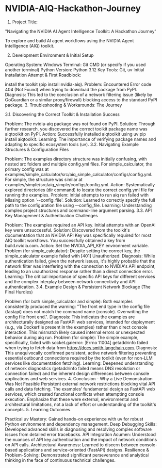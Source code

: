 # NVIDIA-AIQ-Hackathon-Journey

1. Project Title:

 "Navigating the NVIDIA AI Agent Intelligence Toolkit: A Hackathon Journey"

To explore and build AI agent workflows using the NVIDIA Agent Intelligence (AIQ) toolkit.

2. Development Environment & Initial Setup

Operating System: Windows
Terminal: Git CMD (or specify if you used another terminal)
Python Version: Python 3.12
Key Tools: Git, uv
Initial Installation Attempt & First Roadblock:

 install the toolkit (pip install nvidia-aiq).
Problem: Encountered Error code 404 (Not Found) when trying to download the package from PyPI.
Diagnosis: This led to the conclusion of a network filtering issue (likely by GoGuardian or a similar proxy/firewall) blocking access to the standard PyPI package.
3. Troubleshooting & Workarounds: The Journey

3.1. Discovering the Correct Toolkit & Installation Success

Problem: The nvidia-aiq package was not found on PyPI.
Solution: Through further research, you discovered the correct toolkit package name was aiqtoolkit on PyPI.
Action: Successfully installed aiqtoolkit using uv pip install aiqtoolkit.
Learning: The importance of verifying package names and adapting to specific ecosystem tools (uv).
3.2. Navigating Example Structures & Configuration Files

Problem: The examples directory structure was initially confusing, with nested src folders and multiple config.yml files. For simple_calculator, the primary config was at examples/simple_calculator/src/aiq_simple_calculator/configs/config.yml. For simple, the structure was similar at examples/simple/src/aiq_simple/configs/config.yml.
Action: Systematically explored directories (dir command) to locate the correct config.yml file for running the examples.
Problem: Initial attempts to run aiq run failed with Missing option '--config_file'.
Solution: Learned to correctly specify the full path to the configuration file using --config_file.
Learning: Understanding complex project structures and command-line argument parsing.
3.3. API Key Management & Authentication Challenges

Problem: The examples required an API key. Initial attempts with an OpenAI key were unsuccessful.
Solution: Discovered from the toolkit's documentation that an NVIDIA API Key was specifically required for most AIQ toolkit workflows. You successfully obtained a key from build.nvidia.com.
Action: Set the NVIDIA_API_KEY environment variable.
Problem (for simple_calculator): Despite setting the correct key, the simple_calculator example failed with [401] Unauthorized.
Diagnosis: While authentication failed, given the network issues, it's highly probable that the network filter was interfering with the connection to NVIDIA's API endpoint, leading to an unauthorized response rather than a direct connection error.
Learning: The critical importance of specific API keys for different services and the complex interplay between network connectivity and API authentication.
3.4. Example Design & Persistent Network Blockage (The Final Hurdles)

Problem (for both simple_calculator and simple): Both examples consistently produced the warning: "The front end type in the config file (fastapi) does not match the command name (console). Overwriting the config file front end.".
Diagnosis: This indicates the examples are architecturally designed as FastAPI web services, intended for deployment (e.g., via Dockerfile present in the examples) rather than direct console interaction. This mismatch likely caused internal errors or unexpected behavior during aiq run.
Problem (for simple): The simple example, specifically, failed with socket.gaierror: [Errno 11004] getaddrinfo failed when trying to fetch data from https://docs.smith.langchain.com.
Diagnosis: This unequivocally confirmed persistent, active network filtering preventing essential outbound connections required by the toolkit (even for non-LLM services like documentation fetching).
Learning: Deepened understanding of network diagnostics (getaddrinfo failed means DNS resolution or connection failed) and the inherent design differences between console applications and web services.
4. Conclusion - Why a Live Demonstration Was Not Feasible
Persistent external network restrictions blocking vital API calls and data fetching.
The examples' fundamental design as FastAPI web services, which created functional conflicts when attempting console execution.
Emphasize that these were external, environmental and architectural limitations, not a lack of effort or understanding of the toolkit's concepts.
5. Learning Outcomes

Practical uv Mastery: Gained hands-on experience with uv for robust Python environment and dependency management.
Deep Debugging Skills: Developed advanced skills in diagnosing and resolving complex software issues from detailed error tracebacks.
API Integration Acumen: Understood the nuances of API key authentication and the impact of network conditions on API calls.
Architectural Awareness: Learned to discern between console-based applications and service-oriented (FastAPI) designs.
Resilience & Problem-Solving: Demonstrated significant perseverance and analytical thinking in the face of continuous technical challenges.
